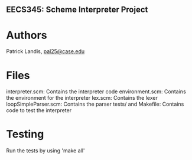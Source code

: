 EECS345: Scheme Interpreter Project
---------------

Authors
========
Patrick Landis, <pal25@case.edu>

Files
========
interpreter.scm: Contains the interpreter code
environment.scm: Contains the environment for the interpreter
lex.scm: Contains the lexer
loopSimpleParser.scm: Contains the parser
tests/ and Makefile: Contains code to test the interpreter

Testing
========
Run the tests by using 'make all'
